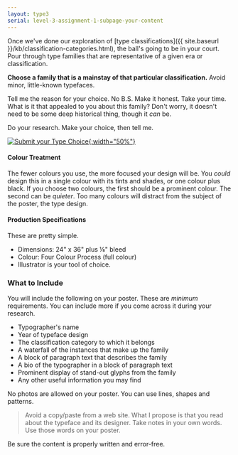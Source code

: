 ```yaml
---
layout: type3
serial: level-3-assignment-1-subpage-your-content
---
```

Once we've done our exploration of [type classifications]({{ site.baseurl }}/kb/classification-categories.html), the ball's going to be in your court. Pour through type families that are representative of a given era or classification.

**Choose a family that is a mainstay of that particular classification.** Avoid minor, little-known typefaces.

Tell me the reason for your choice. No B.S. Make it honest. Take your time. What is it that appealed to you about this family? Don't worry, it doesn't need to be some deep historical thing, though it *can* be.

Do your research. Make your choice, then tell me.

<a href="https://brightspace.algonquincollege.com/d2l/lms/dropbox/user/folder_submit_files.d2l?db=456617&grpid=0&isprv=0&bp=0&ou=463708" target="_blank" class="brightspace">![Submit your Type Choice]({{site.url}}/svg/button-submit-type-choice.svg){:width="50%"}</a>

#### Colour Treatment

The fewer colours you use, the more focused your design will be. You *could* design this in a single colour with its tints and shades, or one colour plus black. If you choose two colours, the first should be a prominent colour. The second can be *quieter*. Too many colours will distract from the subject of the poster, the type design.

#### Production Specifications

These are pretty simple.

<ul class="hasBullets">
	<li>Dimensions: 24" x 36" plus ⅛" bleed</li>
	<li>Colour: Four Colour Process (full colour)</li>
	<li>Illustrator is your tool of choice.</li>
</ul>

### What to Include

You will include the following on your poster. These are *minimum* requirements. You can include more if you come across it during your research.

<ul class="hasBullets">
	<li>Typographer's name</li>
	<li>Year of typeface design</li>
	<li>The classification category to which it belongs</li>
	<li>A waterfall of the instances that make up the family</li>
	<li>A block of paragraph text that describes the family</li>
	<li>A bio of the typographer in a block of paragraph text</li>
	<li>Prominent display of stand-out glyphs from the family</li>
	<li>Any other useful information you may find</li>
</ul>

No photos are allowed on your poster. You can use lines, shapes and patterns.

> Avoid a copy/paste from a web site. What I propose is that you read about the typeface and its designer. Take notes in your own words. Use those words on your poster.

Be sure the content is properly written and error-free.